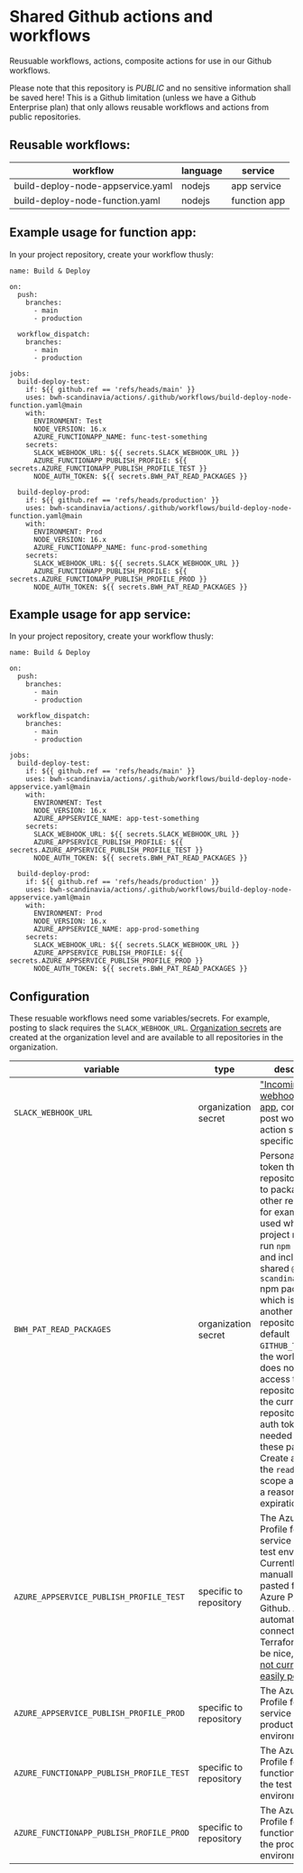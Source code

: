 # Shared Github actions and workflows

Reusuable workflows, actions, composite actions for use in our Github workflows.

Please note that this repository is _PUBLIC_ and no sensitive information shall be saved here! This is a Github limitation (unless we have a Github Enterprise plan) that only allows reusable workflows and actions from public repositories.

## Reusable workflows:

| workflow                          | language | service      |
| --------------------------------- | -------- | ------------ |
| build-deploy-node-appservice.yaml | nodejs   | app service  |
| build-deploy-node-function.yaml   | nodejs   | function app |


## Example usage for function app:

In your project repository, create your workflow thusly:

```
name: Build & Deploy

on:
  push:
    branches:
      - main
      - production

  workflow_dispatch:
    branches:
      - main
      - production

jobs:
  build-deploy-test:
    if: ${{ github.ref == 'refs/heads/main' }}
    uses: bwh-scandinavia/actions/.github/workflows/build-deploy-node-function.yaml@main
    with:
      ENVIRONMENT: Test
      NODE_VERSION: 16.x
      AZURE_FUNCTIONAPP_NAME: func-test-something
    secrets:
      SLACK_WEBHOOK_URL: ${{ secrets.SLACK_WEBHOOK_URL }}
      AZURE_FUNCTIONAPP_PUBLISH_PROFILE: ${{ secrets.AZURE_FUNCTIONAPP_PUBLISH_PROFILE_TEST }}
      NODE_AUTH_TOKEN: ${{ secrets.BWH_PAT_READ_PACKAGES }}

  build-deploy-prod:
    if: ${{ github.ref == 'refs/heads/production' }}
    uses: bwh-scandinavia/actions/.github/workflows/build-deploy-node-function.yaml@main
    with:
      ENVIRONMENT: Prod
      NODE_VERSION: 16.x
      AZURE_FUNCTIONAPP_NAME: func-prod-something
    secrets:
      SLACK_WEBHOOK_URL: ${{ secrets.SLACK_WEBHOOK_URL }}
      AZURE_FUNCTIONAPP_PUBLISH_PROFILE: ${{ secrets.AZURE_FUNCTIONAPP_PUBLISH_PROFILE_PROD }}
      NODE_AUTH_TOKEN: ${{ secrets.BWH_PAT_READ_PACKAGES }}
```

## Example usage for app service:

In your project repository, create your workflow thusly:

```
name: Build & Deploy

on:
  push:
    branches:
      - main
      - production

  workflow_dispatch:
    branches:
      - main
      - production

jobs:
  build-deploy-test:
    if: ${{ github.ref == 'refs/heads/main' }}
    uses: bwh-scandinavia/actions/.github/workflows/build-deploy-node-appservice.yaml@main
    with:
      ENVIRONMENT: Test
      NODE_VERSION: 16.x
      AZURE_APPSERVICE_NAME: app-test-something
    secrets:
      SLACK_WEBHOOK_URL: ${{ secrets.SLACK_WEBHOOK_URL }}
      AZURE_APPSERVICE_PUBLISH_PROFILE: ${{ secrets.AZURE_APPSERVICE_PUBLISH_PROFILE_TEST }}
      NODE_AUTH_TOKEN: ${{ secrets.BWH_PAT_READ_PACKAGES }}

  build-deploy-prod:
    if: ${{ github.ref == 'refs/heads/production' }}
    uses: bwh-scandinavia/actions/.github/workflows/build-deploy-node-appservice.yaml@main
    with:
      ENVIRONMENT: Prod
      NODE_VERSION: 16.x
      AZURE_APPSERVICE_NAME: app-prod-something
    secrets:
      SLACK_WEBHOOK_URL: ${{ secrets.SLACK_WEBHOOK_URL }}
      AZURE_APPSERVICE_PUBLISH_PROFILE: ${{ secrets.AZURE_APPSERVICE_PUBLISH_PROFILE_PROD }}
      NODE_AUTH_TOKEN: ${{ secrets.BWH_PAT_READ_PACKAGES }}
```


## Configuration

These resuable workflows need some variables/secrets. For example, posting to slack requires the `SLACK_WEBHOOK_URL`. [Organization secrets](https://github.com/organizations/bwh-scandinavia/settings/secrets/actions) are created at the organization level and are available to all repositories in the organization.

| variable | type | description |
|----------|------|-------------|
| `SLACK_WEBHOOK_URL` | organization secret | ["Incoming webhook" Slack app](https://bestwesternnewweb.slack.com/services/B034Q4EDTT2), configured to post workflow action status to a specific channel |
| `BWH_PAT_READ_PACKAGES` | organization secret | Personal access token that gives a repository access to packages from other repositories, for example it is used when a project needs to run `npm install` and include the shared `@bwh-scandinavia/types` npm package, which is in another repository. The default `GITHUB_TOKEN` in the workflow does not have access to other repositories than the current repository, so an auth token is needed to access these packages. Create a PAT with the `read:packages` scope and give it a reasonable expiration date. |
| `AZURE_APPSERVICE_PUBLISH_PROFILE_TEST` | specific to repository | The Azure Publish Profile for the app service for the test environment. Currently manually copy-pasted from Azure Portal to Github. An automatic connection via Terraform would be nice, [though not currently easily possible.](https://github.com/hashicorp/terraform-provider-azurerm/issues/8739) |
| `AZURE_APPSERVICE_PUBLISH_PROFILE_PROD` | specific to repository | The Azure Publish Profile for the app service for the production environment. |
| `AZURE_FUNCTIONAPP_PUBLISH_PROFILE_TEST` | specific to repository | The Azure Publish Profile for the function app for the test environment. |
| `AZURE_FUNCTIONAPP_PUBLISH_PROFILE_PROD` | specific to repository | The Azure Publish Profile for the function app for the production environment. |
